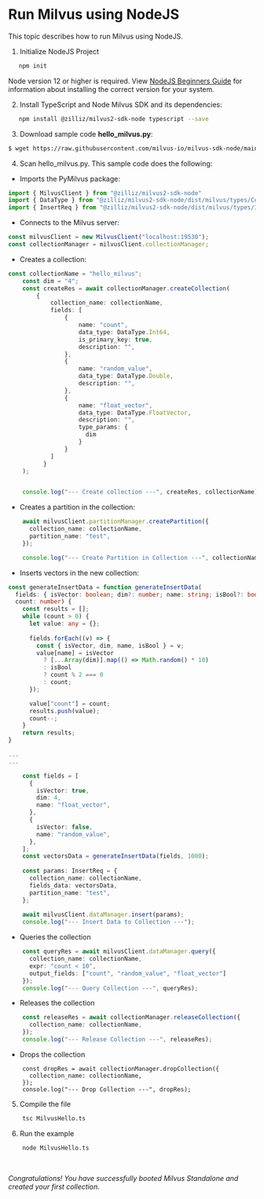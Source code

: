 

# Run Milvus using **NodeJS**

This topic describes how to run Milvus using NodeJS.


1.  Initialize NodeJS Project
```bash
   npm init
```  

<div class="alert note">
Node version 12 or higher is required. View <a href="https://www.cloudbees.com/blog/node-js-tutorial">NodeJS Beginners Guide</a> for information about installing the correct version for your system.
</div>



2.  Install TypeScript and Node Milvus SDK and its dependencies:
```bash
   npm install @zilliz/milvus2-sdk-node typescript --save
```


3. Download sample code **hello_milvus.py**:

```bash
$ wget https://raw.githubusercontent.com/milvus-io/milvus-sdk-node/main/example/MilvusHello.ts
```

4. Scan hello_milvus.py. This sample code does the following:
- Imports the PyMilvus package:
```ts
import { MilvusClient } from "@zilliz/milvus2-sdk-node"
import { DataType } from "@zilliz/milvus2-sdk-node/dist/milvus/types/Common";
import { InsertReq } from "@zilliz/milvus2-sdk-node/dist/milvus/types/Insert";
```

- Connects to the Milvus server:
```ts
const milvusClient = new MilvusClient("localhost:19530");
const collectionManager = milvusClient.collectionManager;
```

- Creates a collection:
```ts
const collectionName = "hello_milvus";
    const dim = "4";
    const createRes = await collectionManager.createCollection(
        {
            collection_name: collectionName,
            fields: [
                {
                    name: "count",
                    data_type: DataType.Int64,
                    is_primary_key: true,
                    description: "",
                }, 
                {
                    name: "random_value",
                    data_type: DataType.Double,
                    description: "",
                }, 
                {
                    name: "float_vector",
                    data_type: DataType.FloatVector,
                    description: "",
                    type_params: {
                      dim
                    }
                }
            ]
          }
    );


    console.log("--- Create collection ---", createRes, collectionName);
```

- Creates a partition in the collection:
```ts
    await milvusClient.partitionManager.createPartition({
      collection_name: collectionName,
      partition_name: "test",
    });

    console.log("--- Create Partition in Collection ---", collectionName, "test");
```

- Inserts vectors in the new collection:
```ts
const generateInsertData = function generateInsertData(
  fields: { isVector: boolean; dim?: number; name: string; isBool?: boolean }[],
  count: number) {
    const results = [];
    while (count > 0) {
      let value: any = {};
  
      fields.forEach((v) => {
        const { isVector, dim, name, isBool } = v;
        value[name] = isVector
          ? [...Array(dim)].map(() => Math.random() * 10)
          : isBool
          ? count % 2 === 0
          : count;
      });

      value["count"] = count;
      results.push(value);
      count--;
    }
    return results;
}

...
...

    const fields = [
      {
        isVector: true,
        dim: 4,
        name: "float_vector",
      },
      {
        isVector: false,
        name: "random_value",
      },
    ];
    const vectorsData = generateInsertData(fields, 1000);
  
    const params: InsertReq = {
      collection_name: collectionName,
      fields_data: vectorsData,
      partition_name: "test",
    };
  
    await milvusClient.dataManager.insert(params);
    console.log("--- Insert Data to Collection ---");
```

- Queries the collection
```ts
    const queryRes = await milvusClient.dataManager.query({
      collection_name: collectionName,
      expr: "count < 10",
      output_fields: ["count", "random_value", "float_vector"]
    });
    console.log("--- Query Collection ---", queryRes);
```

- Releases the collection
```ts
    const releaseRes = await collectionManager.releaseCollection({
      collection_name: collectionName,
    });
    console.log("--- Release Collection ---", releaseRes);
``` 

- Drops the collection
```
    const dropRes = await collectionManager.dropCollection({
      collection_name: collectionName,
    });
    console.log("--- Drop Collection ---", dropRes);
```

5. Compile the file
```bash
    tsc MilvusHello.ts
```


6. Run the example
```bash
    node MilvusHello.ts
```


<br/>


*Congratulations! You have successfully booted Milvus Standalone and created your first collection.*
